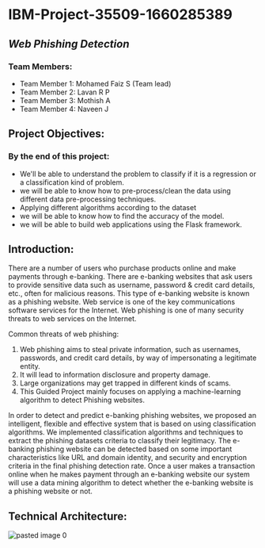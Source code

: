 # IBM-Project-35509-1660285389
## *Web Phishing Detection*
### Team Members:

* Team Member 1: Mohamed Faiz S (Team lead)<br/>
* Team Member 2: Lavan R P <br/>
* Team Member 3: Mothish A <br/>
* Team Member 4: Naveen J <br/>

## Project Objectives:
### By the end of this project:
* We'll be able to understand the problem to classify if it is a regression or a classification kind of problem.
* we will be able to know how to pre-process/clean the data using different data pre-processing techniques.
* Applying different algorithms according to the dataset
* we will be able to know how to find the accuracy of the model.
* we will be able to build web applications using the Flask framework.

## Introduction:
There are a number of users who purchase products online and make payments through e-banking. There are e-banking websites that ask users to provide sensitive data such as username, password & credit card details, etc., often for malicious reasons. This type of e-banking website is known as a phishing website. Web service is one of the key communications software services for the Internet. Web phishing is one of many security threats to web services on the Internet. 

Common threats of web phishing:

1. Web phishing aims to steal private information, such as usernames, passwords, and credit card details, by way of impersonating a legitimate entity.
2. It will lead to information disclosure and property damage.
3. Large organizations may get trapped in different kinds of scams.
4. This Guided Project mainly focuses on applying a machine-learning algorithm to detect Phishing websites.

In order to detect and predict e-banking phishing websites, we proposed an intelligent, flexible and effective system that is based on using classification algorithms.  We implemented classification algorithms and techniques to extract the phishing datasets criteria to classify their legitimacy. The e-banking phishing website can be detected based on some important characteristics like URL and domain identity, and security and encryption criteria in the final phishing detection rate. Once a user makes a transaction online when he makes payment through an e-banking website our system will use a data mining algorithm to detect whether the e-banking website is a phishing website or not.

## Technical Architecture:

![pasted image 0](https://user-images.githubusercontent.com/62200224/191585875-9db35871-72b5-476e-ac9b-3795cf3778de.png)

